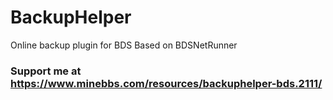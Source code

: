 # BackupHelper
Online backup plugin for BDS
Based on BDSNetRunner
### Support me at https://www.minebbs.com/resources/backuphelper-bds.2111/
